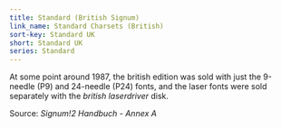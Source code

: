 ```yaml
---
title: Standard (British Signum)
link_name: Standard Charsets (British)
sort-key: Standard UK
short: Standard UK
series: Standard
---
```


At some point around 1987, the british edition was sold with just the
9-needle (P9) and 24-needle (P24) fonts, and the laser fonts were sold
separately with the *british laserdriver* disk.

Source: *Signum!2 Handbuch - Annex A*

